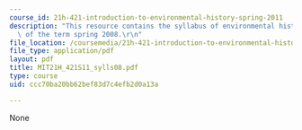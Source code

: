```yaml
---
course_id: 21h-421-introduction-to-environmental-history-spring-2011
description: "This resource contains the syllabus of environmental history course\
  \ of the term spring 2008.\r\n"
file_location: /coursemedia/21h-421-introduction-to-environmental-history-spring-2011/ccc70ba20bb62bef83d7c4efb2d0a13a_MIT21H_421S11_sylls08.pdf
file_type: application/pdf
layout: pdf
title: MIT21H_421S11_sylls08.pdf
type: course
uid: ccc70ba20bb62bef83d7c4efb2d0a13a

---
```

None
